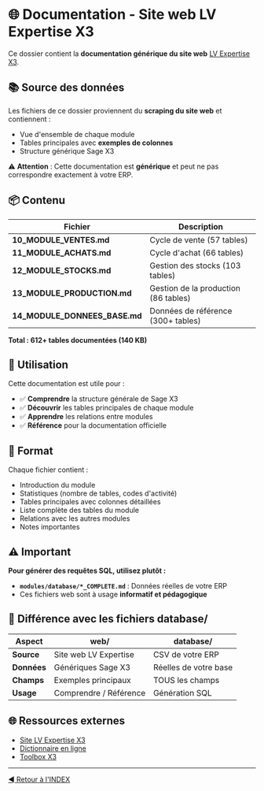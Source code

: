 # 🌐 Documentation - Site web LV Expertise X3

Ce dossier contient la **documentation générique du site web** [LV Expertise X3](https://lvexpertisex3.com/x3help/FRA/MCD/ATB_0.htm).

## 📚 Source des données

Les fichiers de ce dossier proviennent du **scraping du site web** et contiennent :
- Vue d'ensemble de chaque module
- Tables principales avec **exemples de colonnes**
- Structure générique Sage X3

⚠️ **Attention** : Cette documentation est **générique** et peut ne pas correspondre exactement à votre ERP.

## 📦 Contenu

| Fichier | Description |
|---------|-------------|
| **10_MODULE_VENTES.md** | Cycle de vente (57 tables) |
| **11_MODULE_ACHATS.md** | Cycle d'achat (66 tables) |
| **12_MODULE_STOCKS.md** | Gestion des stocks (103 tables) |
| **13_MODULE_PRODUCTION.md** | Gestion de la production (86 tables) |
| **14_MODULE_DONNEES_BASE.md** | Données de référence (300+ tables) |

**Total : 612+ tables documentées (140 KB)**

## 🎯 Utilisation

Cette documentation est utile pour :
- ✅ **Comprendre** la structure générale de Sage X3
- ✅ **Découvrir** les tables principales de chaque module
- ✅ **Apprendre** les relations entre modules
- ✅ **Référence** pour la documentation officielle

## 📝 Format

Chaque fichier contient :
- Introduction du module
- Statistiques (nombre de tables, codes d'activité)
- Tables principales avec colonnes détaillées
- Liste complète des tables du module
- Relations avec les autres modules
- Notes importantes

## ⚠️ Important

**Pour générer des requêtes SQL, utilisez plutôt :**
- **`modules/database/*_COMPLETE.md`** : Données réelles de votre ERP
- Ces fichiers web sont à usage **informatif et pédagogique**

## 🔗 Différence avec les fichiers database/

| Aspect | web/ | database/ |
|--------|------|-----------|
| **Source** | Site web LV Expertise | CSV de votre ERP |
| **Données** | Génériques Sage X3 | Réelles de votre base |
| **Champs** | Exemples principaux | TOUS les champs |
| **Usage** | Comprendre / Référence | Génération SQL |

## 🌐 Ressources externes

- [Site LV Expertise X3](https://lvexpertisex3.com/)
- [Dictionnaire en ligne](https://lvexpertisex3.com/x3help/FRA/MCD/ATB_0.htm)
- [Toolbox X3](https://toolbox.lvex3.com/)

---

[◄ Retour à l'INDEX](../../INDEX.md)

